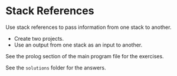# Stack References

Use stack references to pass information from one stack to another.

- Create two projects.
- Use an output from one stack as an input to another.

See the prolog section of the main program file for the exercises.

See the `solutions` folder for the answers.
